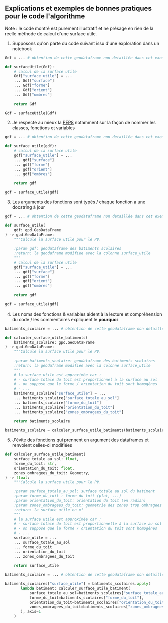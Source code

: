 ## Explications et exemples de bonnes pratiques pour le code l'algorithme
Note : le code montré est purement illustratif et ne présage en rien de la réelle méthode de calcul d'une surface utile.

1. Supposons qu'on parte du code suivant issu d'une exploration dans un notebook 
```Python
Gdf = ... # obtention de cette geodataframe non detaillée dans cet exemple

def surfaceUtile(Gdf):
    # calcul de la surface utile
    Gdf["surface_utile"] = ... 
    ... Gdf["surface"]
    ... Gdf["forme"]
    ... Gdf["orient"]
    ... Gdf["ombres"]
    
    return Gdf

Gdf = surfaceUtile(Gdf)
```

2. Je respecte au mieux la [PEP8](https://peps.python.org/pep-0008/) notamment sur la façon de nommer les classes, fonctions et variables
```Python
gdf = ... # obtention de cette geodataframe non detaillée dans cet exemple

def surface_utile(gdf):
    # calcul de la surface utile
    gdf["surface_utile"] = ... 
    ... gdf["surface"]
    ... gdf["forme"]
    ... gdf["orient"]
    ... gdf["ombres"]
    
    return gdf

gdf = surface_utile(gdf)
```

3. Les arguments des fonctions sont typés / chaque fonction a une docstring à jour
```Python
gdf = ... # obtention de cette geodataframe non detaillée dans cet exemple

def surface_utile(
    gdf: gpd.GeoDataFrame
) -> gpd.GeoDataFrame:
    """Calcule la surface utile pour le PV.
    
    :param gdf: geodataframe des batiments scolaires
    :return: la geodaframe modifiee avec la colonne surface_utile
    """
    # calcul de la surface utile
    gdf["surface_utile"] = ... 
    ... gdf["surface"]
    ... gdf["forme"]
    ... gdf["orient"]
    ... gdf["ombres"]
    
    return gdf

gdf = surface_utile(gdf)
```

4. Les noms des fonctions & variables aident à la lecture et compréhension du code / les commentaires expliquent le **pourquoi**
```Python
batiments_scolaire = ... # obtention de cette geodataframe non detaillée dans cet exemple

def calculer_surface_utile_batiments(
    batiments_scolaire: gpd.GeoDataFrame
) -> gpd.GeoDataFrame:
    """Calcule la surface utile pour le PV.
        
    :param batiments_scolaire: geodataframe des batiments scolaires
    :return: la geodaframe modifiee avec la colonne surface_utile
    """
    # la surface utile est approximée car :
    # - surface totale du toit est proportionnel à la surface au sol
    # - on suppose que le forme / orientation du toit sont homogènes
    # - ...
    batiments_scolaire["surface_utile"] = ... 
    ... batiments_scolaire["surface_totale_au_sol"]
    ... batiments_scolaire["forme_du_toit"]
    ... batiments_scolaire["orientation_du_toit"]
    ... batiments_scolaire["zones_ombragees_du_toit"]
    
    return batiments_scolaire

batiments_scolaire = calculer_surface_utile_batiments(batiments_scolaire)
```

5. J'évite des fonctions qui prennent en argument des dataframes et renvoient celles-ci modifiées
```Python
def calculer_surface_utile_batiment(
    surface_totale_au_sol: float,
    forme_du_toit: str,
    orientation_du_toit: float,
    zones_ombragees_du_toit: Geometry,
) -> float:
    """Calcule la surface utile pour le PV.

    :param surface_totale_au_sol: surface totale au sol du batiment
    :param forme_du_toit : forme du toit (plat, ...)
    :param orientation_du_toit: orientation du toit (en radian)
    :param zones_ombragees_du_toit: geometrie des zones trop ombragees
    :return: la surface utile en m²
    """
    # la surface utile est approximée car :
    # - surface totale du toit est proportionnelle à la surface au sol
    # - on suppose que la forme / orientation du toit sont homogènes
    # - ...
    surface_utile = ... 
    ... surface_totale_au_sol
    ... forme_du_toit
    ... orientation_du_toit
    ... zones_ombragees_du_toit
    
    return surface_utile

batiments_scolaire = ... # obtention de cette geodataframe non detaillée dans cet exemple

batiments_scolaires["surface_utile"] = batiments_scolaires.apply(
       lambda batiment: calculer_surface_utile_batiment(
           surface_totale_au_sol=batiments_scolaires["surface_totale_au_sol"],
           forme_du_toit=batiments_scolaires["forme_du_toit"],
           orientation_du_toit=batiments_scolaires["orientation_du_toit"],
           zones_ombragees_du_toit=batiments_scolaires["zones_ombragees_du_toit"],
       ), axis=1
    )
```
